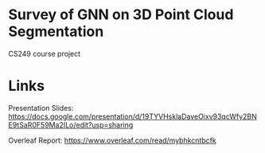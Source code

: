# Survey of GNN on 3D Point Cloud Segmentation
CS249 course project

# Links
Presentation Slides:
https://docs.google.com/presentation/d/19TYVHsklaDaveOixv93qcWfy2BNE9tSaR0F59Ma2ILo/edit?usp=sharing

Overleaf Report:
https://www.overleaf.com/read/mybhkcntbcfk

